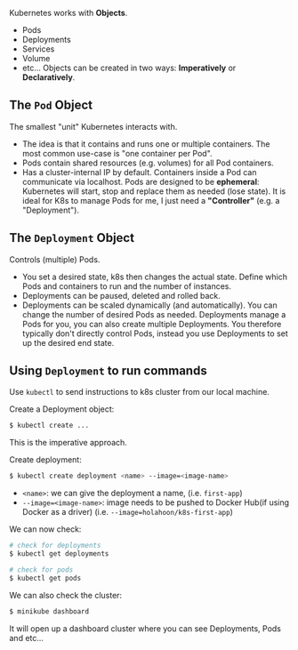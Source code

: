 Kubernetes works with **Objects**.
- Pods
- Deployments
- Services
- Volume
- etc...
Objects can be created in two ways: **Imperatively** or **Declaratively**.

## The `Pod` Object

The smallest "unit" Kubernetes interacts with.
- The idea is that it contains and runs one or multiple containers. The most common use-case is "one container per Pod".
- Pods contain shared resources (e.g. volumes) for all Pod containers.
- Has a cluster-internal IP by default. Containers inside a Pod can communicate via localhost.
Pods are designed to be **ephemeral**: Kubernetes will start, stop and replace them as needed (lose state).
It is ideal for K8s to manage Pods for me, I just need a **"Controller"** (e.g. a "Deployment").

## The `Deployment` Object

Controls (multiple) Pods.
- You set a desired state, k8s then changes the actual state. Define which Pods and containers to run and the number of instances.
- Deployments can be paused, deleted and rolled back.
- Deployments can be scaled dynamically (and automatically). You can change the number of desired Pods as needed.
Deployments manage a Pods for you, you can also create multiple Deployments.
You therefore typically don't directly control Pods, instead you use Deployments to set up the desired end state.

## Using `Deployment` to run commands

Use `kubectl` to send instructions to k8s cluster from our local machine.

Create a Deployment object:
```bash
$ kubectl create ...
```
This is the imperative approach.

Create deployment:
```bash
$ kubectl create deployment <name> --image=<image-name>
```
- `<name>`: we can give the deployment a name, (i.e. `first-app`)
- `--image=<image-name>`: image needs to be pushed to Docker Hub(if using Docker as a driver) (i.e. `--image=holahoon/k8s-first-app`)

We can now check:
```bash
# check for deployments
$ kubectl get deployments

# check for pods
$ kubectl get pods
```

We can also check the cluster:
```bash
$ minikube dashboard
```
It will open up a dashboard cluster where you can see Deployments, Pods and etc...




